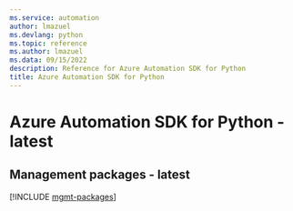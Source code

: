 ```yaml
---
ms.service: automation
author: lmazuel
ms.devlang: python
ms.topic: reference
ms.author: lmazuel
ms.data: 09/15/2022
description: Reference for Azure Automation SDK for Python
title: Azure Automation SDK for Python
---
```

# Azure Automation SDK for Python - latest

## Management packages - latest
[!INCLUDE [mgmt-packages](automation-mgmt-index.md)]